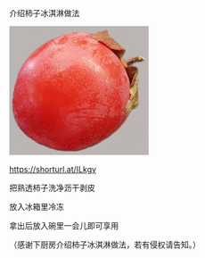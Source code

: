 介绍柿子冰淇淋做法


![介绍柿子冰淇淋做法](https://github.com/ywangnccu/ywang/blob/main/images/PersimmonIceCream.jpg)

https://shorturl.at/ILkgv

把熟透柿子洗净沥干剥皮

放入冰箱里冷冻

拿出后放入碗里一会儿即可享用

（感谢下厨房介绍柿子冰淇淋做法，若有侵权请告知。）
